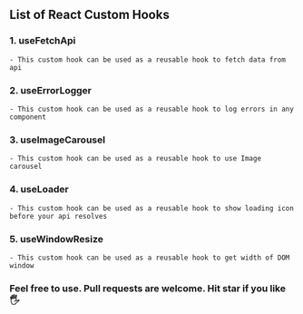 ## List of React Custom Hooks

### 1. useFetchApi
    - This custom hook can be used as a reusable hook to fetch data from api
### 2. useErrorLogger
    - This custom hook can be used as a reusable hook to log errors in any component
### 3. useImageCarousel
    - This custom hook can be used as a reusable hook to use Image carousel
### 4. useLoader
    - This custom hook can be used as a reusable hook to show loading icon before your api resolves
### 5. useWindowResize
    - This custom hook can be used as a reusable hook to get width of DOM window



### Feel free to use. Pull requests are welcome. Hit star if you like  🖐